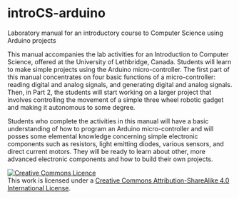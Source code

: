 # introCS-arduino
Laboratory manual for an introductory course to Computer Science using Arduino projects

This manual accompanies the lab activities for an Introduction to Computer Science, offered at the University of Lethbridge, Canada. Students will learn to make simple projects using the Arduino micro-controller. The first part of this manual concentrates on four basic functions of a micro-controller: reading digital and analog signals, and generating digital and analog signals. Then, in Part 2, the students will start working on a larger project that involves controlling the movement of a simple three wheel robotic gadget and making it autonomous to some degree. 

Students who complete the activities in this manual will have a basic understanding of how to program an Arduino micro-controller and will posses some elemental knowledge concerning simple electronic components such as resistors, light emitting diodes, various sensors, and direct current motors. They will be ready to learn about other, more advanced electronic components and how
to build their own projects.

<a rel="license" href="http://creativecommons.org/licenses/by-sa/4.0/"><img alt="Creative Commons Licence" style="border-width:0" src="https://i.creativecommons.org/l/by-sa/4.0/88x31.png" /></a><br />This work is licensed under a <a rel="license" href="http://creativecommons.org/licenses/by-sa/4.0/">Creative Commons Attribution-ShareAlike 4.0 International License</a>.

